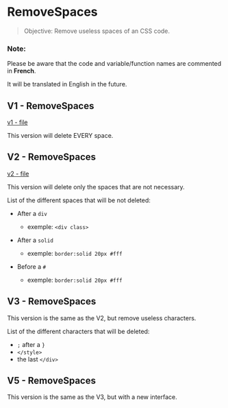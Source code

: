 # RemoveSpaces

> Objective: Remove useless spaces of an CSS code.

### Note:
Please be aware that the code and variable/function names are commented in **French**.

It will be translated in English in the future.

## V1 - RemoveSpaces

[v1 - file](V1_RemoveSpaces/V1_RemoveSpaces.java)

This version will delete EVERY space.

## V2 - RemoveSpaces

[v2 - file](V2_RemoveSpaces/V2_RemoveSpaces.java)

This version will delete only the spaces that are not necessary.

List of the different spaces that will be not deleted:

- After a `div`
    - exemple: `<div class>`


- After a `solid`
    - exemple: `border:solid 20px #fff`


- Before a `#`
    - exemple: `border:solid 20px #fff`


## V3 - RemoveSpaces

This version is the same as the V2, but remove useless characters.

List of the different characters that will be deleted:

- `;` after a `}`
- `</style>`
- the last `</div>`


## V5 - RemoveSpaces

This version is the same as the V3, but with a new interface.